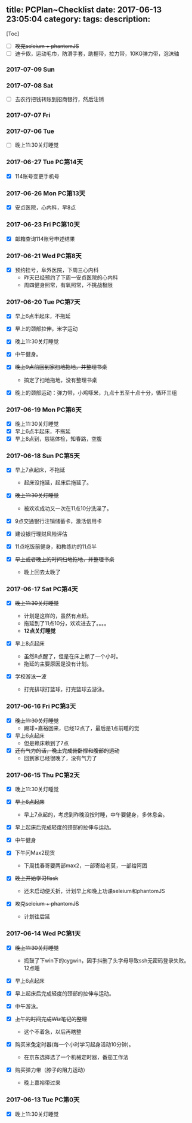 title: PCPlan~Checklist
date: 2017-06-13 23:05:04
category:
tags:
description:
---
[Toc]

* [ ] ~~攻克seleium + phantomJS~~
* [ ] 迪卡侬，运动毛巾，防滑手套，助握带，拉力带，10KG弹力带，泡沫轴

### 2017-07-09 Sun
### 2017-07-08 Sat

* [ ] 去农行把钱转账到招商银行，然后注销

### 2017-07-07 Fri


### 2017-07-06 Tue

* [ ] 晚上11:30关灯睡觉

### 2017-06-27 Tue PC第14天

* [x] 114账号变更手机号
### 2017-06-26 Mon PC第13天
* [x] 安贞医院，心内科，早8点
### 2017-06-23 Fri PC第10天
* [x] 邮箱查询114账号申述结果
### 2017-06-21 Wed PC第8天

* [x] 预约挂号，阜外医院，下周三心内科
    - 昨天已经预约了下周一安贞医院的心内科
    - 周四健身照常，有氧照常，不挑战极限

### 2017-06-20 Tue PC第7天

* [x] 早上6点半起床，不拖延
* [x] 早上的颈部拉伸，米字运动 
* [x] 晚上11:30关灯睡觉

* [x] 中午健身。
* [x] ~~晚上9点前回到家扫地拖地，并整理书桌~~
    - 搞定了扫地拖地，没有整理书桌
* [x] 晚上的颈部运动：弹力带，小鸡啄米，九点十五至十点十分，循环三组

### 2017-06-19 Mon PC第6天

* [x] 晚上11:30关灯睡觉
* [x] 早上6点半起床，不拖延
* [x] 早上8点到，慈铭体检，知春路，空腹

### 2017-06-18 Sun PC第5天

* [x] 早上7点起床，不拖延
    - 起床没拖延，起床后拖延了。
* [x] ~~晚上11:30关灯睡觉~~
    - 被欢欢成功又一次在11点10分洗澡了。

* [x] 9点交通银行注销储蓄卡，激活信用卡
* [x] 建设银行理财风险评估
* [x] 11点吃饭前健身，和教练约的11点半

* [x] ~~早上或者晚上的时间扫地拖地，并整理书桌~~
    - 晚上回去太晚了

### 2017-06-17 Sat PC第4天
* [x] ~~晚上11:30关灯睡觉~~
    - 计划是这样的，虽然有点赶。
    - 拖延到了11点10分，欢欢进去了。。。。
    - **12点关灯睡觉**
* [x] 早上8点起床
    - 虽然8点醒了，但是在床上赖了一个小时。
    - 拖延的主要原因是没有计划。

* [x] 学校游泳一波
    - 打完排球打篮球，打完篮球去游泳。

### 2017-06-16 Fri PC第3天

* [x] ~~晚上11:30关灯睡觉~~
    - 踢球+嘉裕回来，已经12点了，最后是1点前睡的觉
* [x] 早上6点起床
    - 但是赖床赖到了7点
* [x] ~~还有气力的话，晚上完成俯卧撑和腹部的运动~~
    - 回到家已经很晚了，没有气力了

### 2017-06-15 Thu PC第2天
* [x] 晚上11:30关灯睡觉
* [x] ~~早上6点起床~~
    - 早上7点起的，考虑到昨晚没按时睡，中午要健身，多休息会。

* [x] 早上起床后完成轻度的颈部的拉伸与运动。
* [x] 中午健身
* [x] 下午问Max2现货
    - 下周找春哥要两部max2，一部寄给老莫，一部给阿团

* [x] ~~晚上开始学习flask~~
    - 还未启动便夭折，计划早上和晚上功课seleium和phantomJS
* [x] ~~攻克seleium + phantomJS~~
    - 计划往后延

### 2017-06-14 Wed PC第1天
* [x] ~~晚上11:30关灯睡觉~~
    - 捣鼓了下win下的cygwin，因手抖删了头字母导致ssh无密码登录失败。12点睡
* [x] 早上6点起床

* [x] 早上起床后完成轻度的颈部的拉伸与运动。
* [x] 中午游泳。

* [x] ~~上午的时间完成Wiz笔记的整理~~
    - 这个不着急，以后再瞎整
* [x] 购买米兔定时器(每一个小时学习起身活动10分钟)。
    - 在京东选择选了一个机械定时器，番茄工作法
* [x] 购买弹力带（脖子的阻力运动）
    - 晚上嘉裕带过来

### 2017-06-13 Tue PC第0天

* [x] 晚上11:30关灯睡觉
